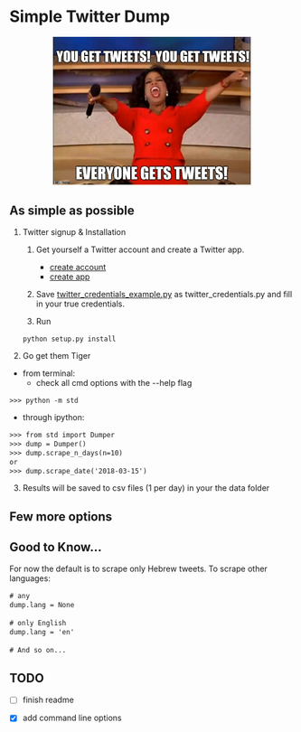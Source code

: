 # Simple Twitter Dump  

<p align="center">
  <img src="imgs/opera_meme.jpg" width="350" alt="Everyone gets a tweets!"/>
</p>

As simple as possible 
---
1. Twitter signup & Installation
    1. Get yourself a Twitter account and create a Twitter app.
        - [create account](https://help.twitter.com/en/create-twitter-account)  
        - [create app](http://docs.inboundnow.com/guide/create-twitter-application/)
    
    2. Save [twitter_credentials_example.py](std/twitter_credentials_example.py) as twitter_credentials.py and fill in your true credentials.
    
    3. Run   
    ~~~~
    python setup.py install
    ~~~~
2. Go get them Tiger
 * from terminal:
    * check all cmd options with the --help flag
 ~~~
 >>> python -m std
 ~~~
 
 * through ipython:
  ~~~
  >>> from std import Dumper
  >>> dump = Dumper()
  >>> dump.scrape_n_days(n=10)
  or
  >>> dump.scrape_date('2018-03-15')
  ~~~
3. Results will be saved to csv files (1 per day) in your the data folder

Few more options
---

Good to Know...
---

For now the default is to scrape only Hebrew tweets.
To scrape other languages:
~~~
# any
dump.lang = None

# only English
dump.lang = 'en'

# And so on...
~~~

TODO
---
- [ ] finish readme
- [x] add command line options

